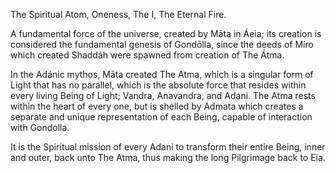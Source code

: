 The Spiritual Atom, Oneness, The I, The Eternal Fire.

A fundamental force of the universe, created by Māta in Áeia; its creation is considered the fundamental genesis of Gondōlla, since the deeds of Míro which created Shaddáh were spawned from creation of The Átma.

In the Adánic mythos, Māta created The Atma, which is a singular form of Light that has no parallel, which is the absolute force that resides within every living Being of Light; Vandra, Anavandra, and Adani. The Atma rests within the heart of every one, but is shelled by Admata which creates a separate and unique representation of each Being, capable of interaction with Gondolla.

It is the Spiritual mission of every Adani to transform their entire Being, inner and outer, back unto The Atma, thus making the long Pilgrimage back to Eia.
